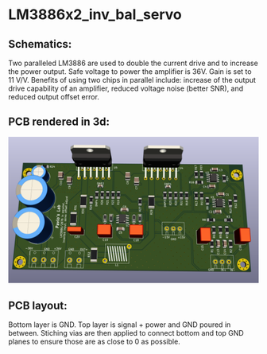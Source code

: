 # LM3886x2_inv_bal_servo

## Schematics:

Two paralleled LM3886 are used to double the current drive and to increase the power output. Safe voltage to power the amplifier is 36V.
Gain is set to 11 V/V. Benefits of using two chips in parallel include: increase of the output drive capability of an amplifier, reduced voltage noise (better SNR), and reduced output offset error.

## PCB rendered in 3d:
![Screenshot](3d/3d.png)

## PCB layout:

Bottom layer is GND. Top layer is signal + power and GND poured in between. Stiching vias are then applied to connect bottom and top GND planes to ensure those are as close to 0 as possible.
